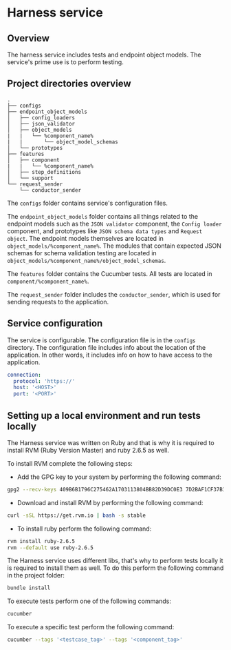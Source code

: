 # Harness service
## Overview
The harness service includes tests and endpoint object models. The service's prime use is to perform testing.

## Project directories overview
```
.
├── configs
├── endpoint_object_models
│   ├── config_loaders
│   ├── json_validator
│   ├── object_models
|   |   └── %component_name%
|   |       └── object_model_schemas
│   └── prototypes
├── features
│   ├── component
|   |   └── %component_name%
│   ├── step_definitions
│   └── support
└── request_sender
    └── conductor_sender
```

The `configs` folder contains service's configuration files.

The `endpoint_object_models` folder contains all things related to the endpoint models such as the `JSON validator`
component, the `Config loader` component, and prototypes like `JSON schema data types` and `Request object`.
The endpoint models themselves are located in `object_models/%component_name%`.
The modules that contain expected JSON schemas for schema validation testing are located in
`object_models/%component_name%/object_model_schemas`.

The `features` folder contains the Cucumber tests.
All tests are located in `component/%component_name%`.

The `request_sender` folder includes the `conductor_sender`, which is used for sending requests to the application.

## Service configuration

The service is configurable. The configuration file is in the `configs` directory.
The configuration file includes info about the location of the application.
In other words, it includes info on how to have access to the application.

```yaml
connection:
  protocol: 'https://'
  host: '<HOST>'
  port: '<PORT>'
```

## Setting up a local environment and run tests locally

The Harness service was written on Ruby and that is why it is required to install RVM (Ruby Version Master)
and ruby 2.6.5 as well.

To install RVM complete the following steps:

* Add the GPG key to your system by performing the following command:

```bash
gpg2 --recv-keys 409B6B1796C275462A1703113804BB82D39DC0E3 7D2BAF1CF37B13E2069D6956105BD0E739499BDB
``` 

* Download and install RVM by performing the following command:

```bash
curl -sSL https://get.rvm.io | bash -s stable
``` 

* To install ruby perform the following command:

```bash
rvm install ruby-2.6.5
rvm --default use ruby-2.6.5
```

The Harness service uses different libs, that's why to perform tests locally it is required to install them as well. 
To do this perform the following command in the project folder:

```bash
bundle install
``` 

To execute tests perform one of the following commands:

```bash
cucumber
```

To execute a specific test perform the following command:

```bash
cucumber --tags '<testcase_tag>' --tags '<component_tag>'
```
